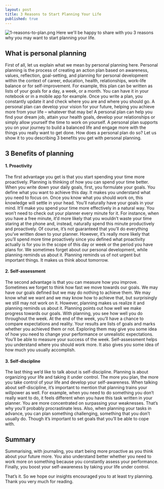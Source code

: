 ```yaml
---
layout: post
title: 3 Reasons to Start Planning Your Life
published: true
---
```

![1-reasons-to-plan.png]({{site.baseurl}}/images/1-reasons-to-plan.png)
Here we'll be happy to share with you 3 reasons why you may want to start planning your life.
<!--more-->

## What is personal planning

First of all, let us explain what we mean by personal planning here. Personal planning is the process of creating an action plan based on awareness, values, reflection, goal-setting, and planning for personal development within the context of career, education, health, relationships, work-life balance or for self-improvement. For example, this plan can be written as lists of your goals for a day, a week, or a month. You can have it in your notebook or in a mobile app for example. Once you write a plan, you constantly update it and check where you are and where you should go.
A personal plan can develop your vision for your future, helping you achieve more from your life – whatever that may be! A personal plan can help you find your dream job, attain your health goals, develop your relationships or simply allow yourself the time to work on yourself. A personal plan supports you on your journey to build a balanced life and engage more with the things you really want to get done. How does a personal plan do so? Let us show it to you describing 3 benefits you get with personal planning.

## 3 Benefits of planning

#### 1. Proactivity

The first advantage you get is that you start spending your time more proactively. Planning is thinking of how you can spend your time better. When you write down your daily goals, first, you formulate your goals. You define what you want to achieve this day. It makes you understand what you need to focus on. Once you know what you should work on, this knowledge will settle in your head. You’ll naturally have your goals in your mind. It’ll make you spend your time more effectively in a natural way. You won’t need to check out your planner every minute for it. For instance, when you have a free minute, it’d more likely that you wouldn’t waste your time staring at the phone and, instead, naturally spend this minute productively and proactively. Of course, it’s not guaranteed that you’ll do everything you’ve written down to your planner. However, it’s really more likely that you’ll spend more time proactively since you defined what proactivity actually is for you in the scope of this day or week or the period you have plans for. We sometimes forget about our personal development, while planning reminds us about it. Planning reminds us of not urgent but important things. It makes us think about tomorrow.

#### 2. Self-assessment

The second advantage is that you can measure how you improve.
Sometimes we forget to think how fast we move towards our goals. We may have our goals defined but we may do nothing to achieve them. We may know what we want and we may know how to achieve that, but surprisingly we still may not work on it. However, planning makes us realize it and planning reminds us about it. Planning points out how well we make progress towards our goals.
With planning, you see how well you do throughout the week. At the end of the week, you’ll have a chance to compare expectations and reality. Your results are lists of goals and marks whether you achieved them or not. Exploring them may give you some idea of how you need to change your performance or unrealistic expectations. You’ll be able to measure your success of the week. Self-assessment helps you understand where you should work more. It also gives you some idea of how much you usually accomplish.

#### 3. Self-discipline

The last thing we’d like to talk about is self-discipline. Planning is about organizing your life and taking it under control. The more you plan, the more you take control of your life and develop your self-awareness.
When talking about self-discipline, it’s important to mention that planning trains your willpower as well. For example, when you need to do something you don’t really want to do, it feels different when you have this task written in your planner. You are more concentrated on surpassing your weaknesses. That’s why you’ll probably procrastinate less. Also, when planning your tasks in advance, you can plan something challenging, something that you don’t usually do. Though it’s important to set goals that you’ll be able to cope with.

## Summary

Summarising, with journaling, you start being more proactive as you think about your future more. You also understand better whether you need to work more on something because you constantly assess your performance. Finally, you boost your self-awareness by taking your life under control.

That’s it. So we hope our insights encouraged you to at least try planning. Thank you very much for reading.
